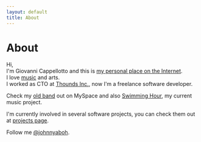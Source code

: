 ```yaml
---
layout: default
title: About
---
```


[root]: / "Giovanni Cappellotto s Focus the Web"
[music]: /music.html "Giovanni Cappellotto s Music"
[thounds]: http://thounds.com "Thounds Inc."
[aboh]: http://www.myspace.com/abreachonheaven "A Breach On Heaven"
[swimming]: http://www.swimminghour.com "Swimming Hour"
[projects]: /projects.html "Giovanni Cappellotto s Projects"
[twitter]: http://twitter.com/johnnyaboh "Giovanni Cappellotto s twitter account"

# About

Hi,<br />
I'm Giovanni Cappellotto and this is [my personal place on the Internet][root].<br />
I love [music][music] and arts.<br />
I worked as CTO at [Thounds Inc.][thounds], now I'm a freelance software developer.

Check my [old band][aboh] out on MySpace and also [Swimming Hour][swimming], my current music project.

I'm currently involved in several software projects, you can check them out at [projects page][projects].

Follow me [@johnnyaboh][twitter].
